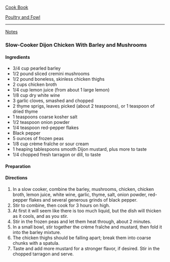 [Cook Book](https://github.com/vmsmith/CookBook/blob/master/README.md)   

[Poultry and Fowl](https://github.com/vmsmith/CookBook/blob/master/poultry_fowl.md)   

-----   

[Notes](https://github.com/vmsmith/CookBook/blob/master/notes.md)  

### Slow-Cooker Dijon Chicken With Barley and Mushrooms

#### Ingredients  
* 3/4 cup pearled barley  
* 1/2 pound sliced cremini mushrooms  
* 1/2 pound boneless, skinless chicken thighs  
* 2 cups chicken broth  
* 1/4 cup lemon juice (from about 1 large lemon)  
* 1/8 cup dry white wine  
* 3 garlic cloves, smashed and chopped  
* 2 thyme sprigs, leaves picked (about 2 teaspoons), or 1 teaspoon of dried thyme  
* 1 teaspoons coarse kosher salt  
* 1/2 teaspoon onion powder  
* 1/4 teaspoon red-pepper flakes  
* Black pepper  
* 5 ounces of frozen peas   
* 1/8 cup crème fraîche or sour cream  
* 1 heaping tablespoons smooth Dijon mustard, plus more to taste  
* 1/4 chopped fresh tarragon or dill, to taste  

#### Preparation   


#### Directions  
1. In a slow cooker, combine the barley, mushrooms, chicken, chicken broth, lemon juice, white wine, garlic, thyme, salt, onion powder, red-pepper flakes and several generous grinds of black pepper.  
2. Stir to combine, then cook for 3 hours on high.
3. At first it will seem like there is too much liquid, but the dish will thicken as it cools, and as you stir. 
4. Stir in the frozen peas and let them heat through, about 2 minutes.
5. In a small bowl, stir together the crème fraîche and mustard, then fold it into the barley mixture.  
6. The chicken thighs should be falling apart; break them into coarse chunks with a spatula.  
7. Taste and add more mustard for a stronger flavor, if desired. Stir in the chopped tarragon and serve. 
